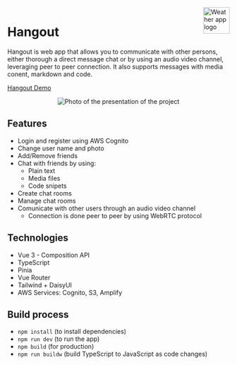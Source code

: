 <a href="#">
    <img src="https://i.postimg.cc/zXWvtRHy/pngwing-com.png" alt="Weather app logo" align="right" height="60" />
</a>

# Hangout

Hangout is web app that allows you to communicate with other persons, either thorough a direct message chat or by using an audio video channel, leveraging peer to peer connection. It also supports messages with media conent, markdown and code.

<a href="https://www.youtube.com/watch?v=HNb0TTiL960">Hangout Demo</a>

<p align="center">
  <img src="https://repository-images.githubusercontent.com/507885601/db5f7caa-3f2e-471d-8c3e-b569f95cd2dd" alt="Photo of the presentation of the project"/>
</p>

## Features

- Login and register using AWS Cognito
- Change user name and photo
- Add/Remove friends
- Chat with friends by using:
    - Plain text
    - Media files
    - Code snipets
- Create chat rooms
- Manage chat rooms
- Comunicate with other users through an audio video channel
    - Connection is done peer to peer by using WebRTC protocol

## Technologies

- Vue 3 - Composition API
- TypeScript
- Pinia
- Vue Router
- Tailwind + DaisyUI
- AWS Services: Cognito, S3, Amplify

## Build process

- `npm install` (to install dependencies)
- `npm run dev` (to run the app)
- `npm build` (for production)
- `npm run buildw` (build TypeScript to JavaScript as code changes)
